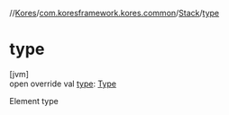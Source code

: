 //[Kores](../../../index.md)/[com.koresframework.kores.common](../index.md)/[Stack](index.md)/[type](type.md)

# type

[jvm]\
open override val [type](type.md): [Type](https://docs.oracle.com/javase/8/docs/api/java/lang/reflect/Type.html)

Element type

